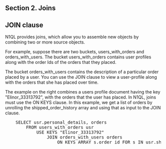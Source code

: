 ## <b>Section 2. Joins</b>

## JOIN clause

N1QL provides joins, which allow you to assemble new objects by
combining two or more source objects.

For example, suppose there are two buckets, users_with_orders and
orders_with_users. The bucket users_with_orders contains user profiles
along with the order Ids of the orders that they placed.

The bucket orders_with_users contains the description of a particular
order placed by a user. You can use the JOIN clause to view a
user-profile along with the orders that she has placed over time.

The example on the right combines a users profile document having the
key "Elinor_33313792", with the orders that the user has placed. In
N1QL, joins must use the ON KEYS clause. In this example, we get a
list of orders by unrolling the shipped_order_history array and using
that as input to the JOIN clause.

<pre id="example">
    SELECT usr.personal_details, orders 
        FROM users_with_orders usr 
            USE KEYS "Elinor_33313792" 
                JOIN orders_with_users orders 
                    ON KEYS ARRAY s.order_id FOR s IN usr.shipped_order_history END
</pre> 
